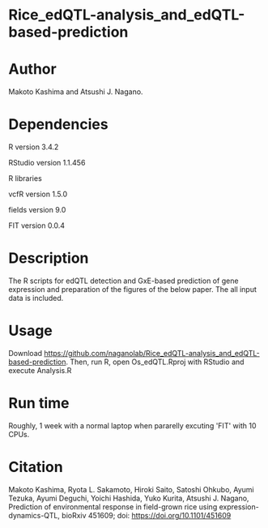 # Rice_edQTL-analysis_and_edQTL-based-prediction
# Author
Makoto Kashima and Atsushi J. Nagano.
# Dependencies
R version 3.4.2

RStudio version 1.1.456

R libraries

vcfR version 1.5.0

fields version 9.0

FIT version 0.0.4

# Description
The R scripts for edQTL detection and GxE-based prediction of gene expression and preparation of the figures of the below paper.
The all input data is included.

# Usage
Download https://github.com/naganolab/Rice_edQTL-analysis_and_edQTL-based-prediction. Then, run R, open Os_edQTL.Rproj with RStudio and execute Analysis.R

# Run time
  Roughly, 1 week with a normal laptop when pararelly excuting 'FIT' with 10 CPUs.

# Citation
Makoto Kashima, Ryota L. Sakamoto, Hiroki Saito, Satoshi Ohkubo, Ayumi Tezuka, Ayumi Deguchi, Yoichi Hashida, Yuko Kurita, Atsushi J. Nagano, Prediction of environmental response in field-grown rice using expression-dynamics-QTL, bioRxiv 451609; doi: https://doi.org/10.1101/451609
